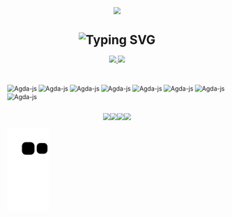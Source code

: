 <div id="header" align="center">
  <img src="https://www.tramaweb.com.br/wp-content/uploads/2019/10/f6719fd6-tenor.gif" width="150"/>
</div>

<h1 align="center">
<img src="https://readme-typing-svg.herokuapp.com?font=Helvetica+Neue&pause=1000&color=DE6487&center=true&vCenter=true&random=true&width=435&lines=Hey+There!+%F0%9F%91%8B;I'm+Agda+Lopes!%F0%9F%91%A9%F0%9F%8F%BD%E2%80%8D%F0%9F%92%BB" alt="Typing SVG" />
</h1>




<div align="center"">
  <a href="https://github.com/agdaLopes">
    <img height="180em" src="https://github-readme-stats.vercel.app/api?username=agdaLopes&show_icons=true&theme=dracula&include_all_commits=true&count_private=true"/>
    <img height="180em" src="https://github-readme-stats.vercel.app/api/top-langs/?username=agdaLopes&layout=compact&langs_count=16&theme=dracula"/>
  </a>
</div>

##

<div style="display: inline_block; align="center"><br>
  <img  align="center" alt="Agda-js" height="30" width="40" src="https://cdn.jsdelivr.net/gh/devicons/devicon@latest/icons/javascript/javascript-original.svg" />
  <img align="center" alt="Agda-js" height="30" width="40" src="https://cdn.jsdelivr.net/gh/devicons/devicon@latest/icons/html5/html5-original.svg" />
  <img align="center" alt="Agda-js" height="30" width="40" src="https://cdn.jsdelivr.net/gh/devicons/devicon@latest/icons/css3/css3-original.svg" />
  <img align="center" alt="Agda-js" height="30" width="40" src="https://cdn.jsdelivr.net/gh/devicons/devicon@latest/icons/react/react-original.svg" />
  <img align="center" alt="Agda-js" height="30" width="40" src="https://cdn.jsdelivr.net/gh/devicons/devicon@latest/icons/puppeteer/puppeteer-original.svg" />
  <img align="center" alt="Agda-js" height="30" width="40" src="https://cdn.jsdelivr.net/gh/devicons/devicon@latest/icons/swagger/swagger-original.svg" />
  <img align="center" alt="Agda-js" height="30" width="40" src="https://cdn.jsdelivr.net/gh/devicons/devicon@latest/icons/python/python-original.svg" />
  <img align="center" alt="Agda-js" height="35" width="35" src="https://assets-global.website-files.com/6407282fb8fd3f5e4f21e2b0/64a549dcb32e55a254d52cd2_HrEG0mz7dPoT60cskCyU1mrzta40Ky1heqhJVrPf4MQ.png" />
</div>

##

<div style="display: flex; justify-content: center;"> 
  <a href="https://instagram.com/" target="_blank"><img src="https://img.shields.io/badge/-Instagram-%23E4405F?style=for-the-badge&logo=instagram&logoColor=white" target="_blank"></a>
 <a href="https://discord.gg/" target="_blank"><img src="https://img.shields.io/badge/Discord-7289DA?style=for-the-badge&logo=discord&logoColor=white" target="_blank"></a> 
  <a href = "mailto:contatolopesagdalopes@gmail.com"><img src="https://img.shields.io/badge/-Gmail-%23333?style=for-the-badge&logo=gmail&logoColor=white" target="_blank"></a>
  <a href="https://www.linkedin.com/in/agda-lopes-188154248/" target="_blank"><img src="https://img.shields.io/badge/-LinkedIn-%230077B5?style=for-the-badge&logo=linkedin&logoColor=white" target="_blank"></a> 
</div>

![Snake animation](https://github.com/agdaLopes/agdaLopes/blob/output/github-contribution-grid-snake.svg)


<!--
**agdaLopes/agdaLopes** is a ✨ _special_ ✨ repository because its `README.md` (this file) appears on your GitHub profile.

Here are some ideas to get you started:

- 🔭 I’m currently working on ...
- 🌱 I’m currently learning ...
- 👯 I’m looking to collaborate on ...
- 🤔 I’m looking for help with ...
- 💬 Ask me about ...
- 📫 How to reach me: ...
- 😄 Pronouns: ...
- ⚡ Fun fact: ...
-->
